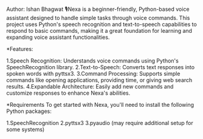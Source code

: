 Author: Ishan Bhagwat
🎙️Nexa is a beginner-friendly, Python-based voice assistant designed to handle simple tasks through voice commands. This project uses Python's speech recognition and text-to-speech capabilities to respond to basic commands, making it a great foundation for learning and expanding voice assistant functionalities.

*Features:

1.Speech Recognition: Understands voice commands using Python's SpeechRecognition library.
2.Text-to-Speech: Converts text responses into spoken words with pyttsx3.
3.Command Processing: Supports simple commands like opening applications, providing time, or giving web search results.
4.Expandable Architecture: Easily add new commands and customize responses to enhance Nexa's abilities.

*Requirements To get started with Nexa, you'll need to install the following Python packages:

1.SpeechRecognition
2.pyttsx3
3.pyaudio (may require additional setup for some systems)
